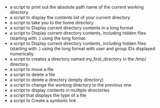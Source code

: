 - a script to print out the absolute path name of the current working directory
- a script to display the contents list of your current directory
- a script to take you to the home directory
- a script to Display current directory contents in a long format
- a script to Display current directory contents, including hidden files (starting with .) using the long format.
- a script to Display current directory contents, including hidden files (starting with .) using the long format with user and group IDs displayed numerically.
- a script to creates a directory named my_first_directory in the /tmp/ directory.
- a script to move a file
- a script to delete a file
- a script to delete a directory (empty directory)
- a script to change the working directory to the previous one
- a script to display contents in multiple directories
- a script that displays the type of a file
- a script to Create a symbolic link 
